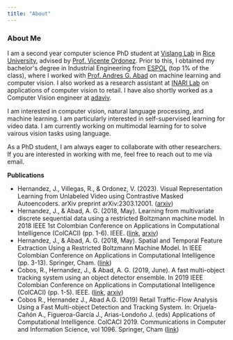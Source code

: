 ```yaml
---
title: "About"
---
```


### About Me
I am a second year computer science PhD student at [Vislang Lab](https://www.vislang.ai) in [Rice University](https://cs.rice.edu/), advised by [Prof. Vicente Ordonez](http://vicenteordonez.com). Prior to this, I obtained my bachelor's degree in Industrial Engineering from [ESPOL](http://www.espol.edu.ec/) (top 1% of the class), where I worked with [Prof. Andres G. Abad](https://www.researchgate.net/profile/Andres-Abad-2) on machine learning and computer vision. I also worked as a research assistant at [INARI Lab](https://inarilab.com/) on applications of computer vision to retail. I have also shortly worked as a Computer Vision engineer at [adaviv](https://www.adaviv.com/).

I am interested in computer vision, natural language processing, and machine learning. I am particularly interested in self-supervised learning for video data.
I am currently working on multimodal learning for to solve vairous vision tasks using language.

As a PhD student, I am always eager to collaborate with other researchers. If you are interested in working with me, feel free to reach out to me via email.


**Publications**
* Hernandez, J., Villegas, R., & Ordonez, V. (2023). Visual Representation Learning from Unlabeled Video using Contrastive Masked Autoencoders. arXiv preprint arXiv:2303.12001. ([arxiv](https://arxiv.org/abs/2303.12001))
* Hernandez, J., & Abad, A. G. (2018, May). Learning from multivariate discrete sequential data using a restricted Boltzmann machine model. In 2018 IEEE 1st Colombian Conference on Applications in Computational Intelligence (ColCACI) (pp. 1-6). IEEE. ([link](https://ieeexplore.ieee.org/abstract/document/8484854), [arxiv](https://arxiv.org/abs/1804.10839))
* Hernandez, J., & Abad, A. G. (2018, May). Spatial and Temporal Feature Extraction Using a Restricted Boltzmann Machine Model. In IEEE Colombian Conference on Applications in Computational Intelligence (pp. 3-13). Springer, Cham. ([link](https://link.springer.com/chapter/10.1007%2F978-3-030-03023-0_1))
* Cobos, R., Hernandez, J., & Abad, A. G. (2019, June). A fast multi-object tracking system using an object detector ensemble. In 2019 IEEE Colombian Conference on Applications in Computational Intelligence (ColCACI) (pp. 1-5). IEEE. ([link](https://ieeexplore.ieee.org/document/8781972), [arxiv](https://arxiv.org/abs/1908.04349))
* Cobos R., Hernandez J., Abad A.G. (2019) Retail Traffic-Flow Analysis Using a Fast Multi-object Detection and Tracking System. In: Orjuela-Cañón A., Figueroa-García J., Arias-Londoño J. (eds) Applications of Computational Intelligence. ColCACI 2019. Communications in Computer and Information Science, vol 1096. Springer, Cham ([link](https://link.springer.com/chapter/10.1007%2F978-3-030-36211-9_3))
